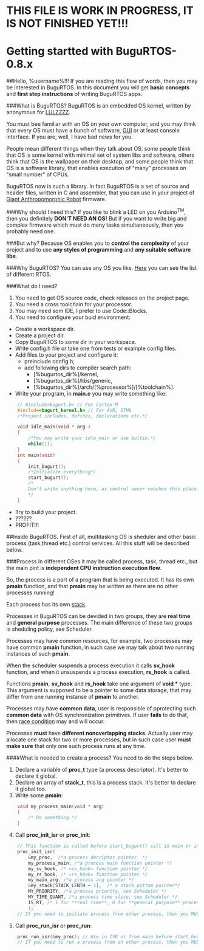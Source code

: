 # THIS FILE IS WORK IN PROGRESS, IT IS NOT FINISHED YET!!!
# Getting startted with BuguRTOS-0.8.x

##Hello, %username%!!!
If you are reading this flow of words, then you may be interested in BuguRTOS.
In this document you will get **basic concepts** and **first step instructions** of writing BuguRTOS apps.

###What is BuguRTOS?
BuguRTOS is an embedded OS kernel, written by 
anonymous for [LULZZZZ](https://www.google.com/search?q=LULZ&ie=utf-8&oe=utf-8).

You must bee familiar with an OS on your own computer, and you may think that every OS must have a bunch of software, 
[GUI](http://en.wikipedia.org/wiki/Graphical_user_interface) or at least console interface.
If you are, well, I have bad news for you.

People mean different things when they talk about OS: 
some people think that OS is some kernel with minimal set of system libs and software, 
others think that OS is the wallpaper on their desktop,
and some people think that OS is a software library, that enables execution of "many" processes on "small number" of CPUs.

BuguRTOS now is such a library. In fact BuguRTOS is a set of source and header files, written in C and assembler,
that you can use in your project of [Giant Anthropomorphic Robot](http://www.themoscowtimes.com/business/article/russia-wants-in-on-a-killer-robot-future/500203.html) firmware.

###Why should I need this?
If you like to blink a LED on you Arduino<sup>TM</sup>, then you definitely **DON'T NEED AN OS!**
But if you want to write big and complex firmware which must do many tasks simultaneously, 
then you probably need one.

###But why?
Because OS enables you to **control the complexity** of your project and to use **any styles of programming**
and **any suitable software libs**.

###Why BuguRTOS?
You can use any OS you like. [Here](http://en.wikipedia.org/wiki/List_of_real-time_operating_systems) 
you can see the list of different RTOS.

###What do I need?
 1. You need to get OS source code, check releases on the project page.
 2. You need a cross toolchain for your processor.
 3. You may need som IDE, I prefer to use Code::Blocks.
 4. You need to configure your buid environment:
   * Create a workspace dir.
   * Create a project dir.
   * Copy BuguRTOS to some dir in your workspace.
   * Write config.h file or take one from tests or example config files.
   * Add files to your project and configure it:
     *  preinclude config.h;
     *  add following dirs to compiler search path:
        * [%bugurtos_dir%]/kernel, 
        * [%bugurtos_dir%]/libs/generic, 
        * [%bugurtos_dir%]/arch/[%processor%]/[%toolchain%].
   * Write your program, in **main.c** you may write something like:
```C
    // #include<bugurt.h> // For Cortex-M
    #include<bugurt_kernel.h> // For AVR, STM8
    /*Project includes, defines, declarations etc.*/

    void idle_main(void * arg )
    {
    	/*You may write your idle_main or use bultin.*/
    	while(1);
    }
    int main(void)
    {
    	init_bugurt();
    	/*Initialize everything*/
    	start_bugurt();
    	/*
    	Don't write anything here, as control never reaches this place.
    	*/
    }
```
   * Try to build your project.
   * ??????
   * PROFIT!!!

##Inside BuguRTOS.
First of all, multitasking OS is sheduler and other basic process (task,thread etc.) control services.
All this stuff will be described below.

###Process
In different OSes it may be called process, task, thread etc., but the main pint is 
**independent CPU instruction execution flow**.

So, the process is a part of a program that is being executed. It has its own **pmain** function, and that 
**pmain** may be written as there are no other processes running!

Each process has its own [stack](http://en.wikipedia.org/wiki/Stack_%28abstract_data_type%29). 

Processes in BuguRTOS can be devided in two groups, they are **real time** and **general purpose** processes.
The main difference of these two groups is sheduling policy, see Scheduler.

Processes may have common resources, for example, two processes may have common **pmain** function, 
in such case we may talk about two running instances of such **pmain**.

When the scheduler suspends a process execution it calls **sv_hook** function, and when it unsuspends a process 
execution, **rs_hook** is called.

Functions **pmain**, **sv_hook** and **rs_hook** take one argument of __void *__ type. 
This argument is supposed to be a pointer to some data storage, that may differ from one running instanse of 
**pmain** to another.

Processes may have **common data**, user is responsible of pprotecting such **common data** with OS 
synchronization primitives. If user **fails** to do that, then 
[race condition](http://en.wikipedia.org/wiki/Race_condition) may and will occur.

Processes **must** have **different nonoverlapping stacks**. Actually user may allocate one stack for two or 
more processes, but in such case user **must make sure** that only one such process runs at any time.

####What is needed to create a process?
You need to do the steps below.
 1. Declare a variable of **proc_t** type (a process descriptor). It's better to declare it global.
 2. Declare an array of **stack_t**, this is a process stack. It's better to declare it global too.
 3. Write some **pmain**:
```C
    void my_process_main(void * arg)
    {
        /* Do something.*/
    }
```
 4. Call **proc_init_isr** or **proc_init**:
```C
    // This function is called before start_bugurt() call in main or in ISR
    proc_init_isr( 
 		&my_proc,  /*a process decriptor pointer  */
 		my_process_main, /*a process main function pointer */
 		my_sv_hook, /* «sv_hook» function pointer */
 		my_rs_hook, /* «rs_hook» function pointer */
 	 	my_main_arg, /*a process arg pointer */
 		&my_stack[STACK_LENTH — 1],  /* a stack pottom pointer*/
 		MY_PRIORITY, /*a process priority, see Scheduler */
 		MY_TIME_QUANT, /*a process time slice, see Scheduler */
 		IS_RT, /* 1 for **real time**, 0 for **general purpose** processes, see Scheduler */
 		);
    // If you need to initiate process from other process, then you MUST use proc_init instead.
```
 5. Call **proc_run_isr** or **proc_run**:
```C
    proc_run_isr(&my_proc); // Use in ISR or from main before start_bugurt() call.
    // If you need to run a process from an other process, then you MUST use proc_run instead.
```
